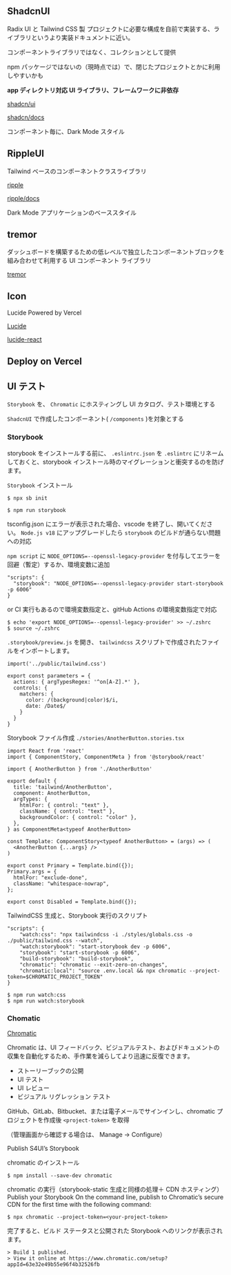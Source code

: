 ## ShadcnUI

Radix UI と Tailwind CSS 製 プロジェクトに必要な構成を自前で実装する、ライブラリというより実装ドキュメントに近い。

コンポーネントライブラリではなく、コレクションとして提供

npm パッケージではないの（現時点では）で、閉じたプロジェクトとかに利用しやすいかも

**app ディレクトリ対応 UI ライブラリ、フレームワークに非依存**

[shadcn/ui](https://ui.shadcn.com/)

[shadcn/docs](https://ui.shadcn.com/docs)

コンポーネント毎に、Dark Mode スタイル

## RippleUI

Tailwind ベースのコンポーネントクラスライブラリ

[ripple](https://www.ripple-ui.com/)

[ripple/docs](https://www.ripple-ui.com/docs/get-started/installation)

Dark Mode アプリケーションのベーススタイル

## tremor

ダッシュボードを構築するための低レベルで独立したコンポーネントブロックを組み合わせて利用する UI コンポーネント ライブラリ

[tremor](https://www.tremor.so/)

## Icon

Lucide Powered by Vercel

[Lucide](https://lucide.dev/)

[lucide-react](https://github.com/lucide-icons/lucide/tree/main/packages/lucide-react#lucide-react)

## Deploy on Vercel

## UI テスト

`Storybook` を、 `Chromatic` にホスティングし UI カタログ、テスト環境とする

`ShadcnUI` で作成したコンポーネント( `/components` )を対象とする

### Storybook

storybook をインストールする前に、 `.eslintrc.json` を `.eslintrc` にリネームしておくと、storybook インストール時のマイグレーションと衝突するのを防げます。

`Storybook` インストール

```
$ npx sb init
```

```
$ npm run storybook
```

tsconfig.json にエラーが表示された場合、vscode を終了し、開いてください。
`Node.js v18` にアップグレードしたら `storybook` のビルドが通らない問題への対応

`npm script` に `NODE_OPTIONS=--openssl-legacy-provider` を付与してエラーを回避（暫定）するか、環境変数に追加

```
"scripts": {
  "storybook": "NODE_OPTIONS=--openssl-legacy-provider start-storybook -p 6006"
}
```

or CI 実行もあるので環境変数指定と、gitHub Actions の環境変数指定で対応

```
$ echo 'export NODE_OPTIONS=--openssl-legacy-provider' >> ~/.zshrc
$ source ~/.zshrc
```

`.storybook/preview.js` を開き、 `tailwindcss` スクリプトで作成されたファイルをインポートします。

```
import('../public/tailwind.css')

export const parameters = {
  actions: { argTypesRegex: '^on[A-Z].*' },
  controls: {
    matchers: {
      color: /(background|color)$/i,
      date: /Date$/
    }
  }
}
```

Storybook ファイル作成
`./stories/AnotherButton.stories.tsx`

```
import React from 'react'
import { ComponentStory, ComponentMeta } from '@storybook/react'

import { AnotherButton } from './AnotherButton'

export default {
  title: 'tailwind/AnotherButton',
  component: AnotherButton,
  argTypes: {
    htmlFor: { control: "text" },
    className: { control: "text" },
    backgroundColor: { control: "color" },
  },
} as ComponentMeta<typeof AnotherButton>

const Template: ComponentStory<typeof AnotherButton> = (args) => (
  <AnotherButton {...args} />
)

export const Primary = Template.bind({});
Primary.args = {
  htmlFor: "exclude-done",
  className: "whitespace-nowrap",
};

export const Disabled = Template.bind({});
```

TailwindCSS 生成と、Storybook 実行のスクリプト

```
"scripts": {
    "watch:css": "npx tailwindcss -i ./styles/globals.css -o ./public/tailwind.css --watch",
    "watch:storybook": "start-storybook dev -p 6006",
    "storybook": "start-storybook -p 6006",
    "build-storybook": "build-storybook",
    "chromatic": "chromatic --exit-zero-on-changes",
    "chromatic:local": "source .env.local && npx chromatic --project-token=$CHROMATIC_PROJECT_TOKEN"
}
```

```
$ npm run watch:css
$ npm run watch:storybook
```

### Chomatic

[Chromatic](https://www.chromatic.com/)

Chromatic は、UI フィードバック、ビジュアルテスト、およびドキュメントの収集を自動化するため、手作業を減らしてより迅速に反復できます。

- ストーリーブックの公開
- UI テスト
- UI レビュー
- ビジュアル リグレッション テスト

GitHub、GitLab、Bitbucket、または電子メールでサインインし、chromatic プロジェクトを作成後 `<project-token>` を取得

（管理画面から確認する場合は、 Manage -> Configure）

Publish S4UI’s Storybook

chromatic のインストール

```
$ npm install --save-dev chromatic
```

chromatic の実行（storybook-static 生成と同様の処理＋ CDN ホスティング）
Publish your Storybook
On the command line, publish to Chromatic’s secure CDN for the first time with the following command:

```
$ npx chromatic --project-token=<your-project-token>
```

完了すると、ビルド ステータスと公開された Storybook へのリンクが表示されます。

```
> Build 1 published.
> View it online at https://www.chromatic.com/setup?appId=63e32e49b55e96f4b32526fb
```
